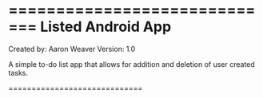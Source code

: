 =============================
     Listed Android App
=============================

Created by: Aaron Weaver
Version: 1.0

A simple to-do list app that allows 
for addition and deletion of user created tasks.

=============================